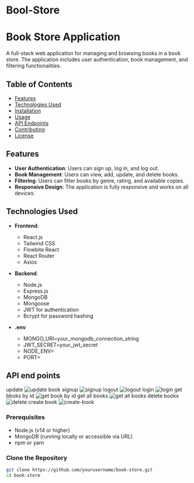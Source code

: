 ﻿# Bool-Store
# Book Store Application

A full-stack web application for managing and browsing books in a book store. The application includes user authentication, book management, and filtering functionalities.

## Table of Contents

- [Features](#features)
- [Technologies Used](#technologies-used)
- [Installation](#installation)
- [Usage](#usage)
- [API Endpoints](#api-endpoints)
- [Contributing](#contributing)
- [License](#license)

## Features

- **User Authentication**: Users can sign up, log in, and log out.
- **Book Management**: Users can view, add, update, and delete books.
- **Filtering**: Users can filter books by genre, rating, and available copies.
- **Responsive Design**: The application is fully responsive and works on all devices.

## Technologies Used

- **Frontend**:
  - React.js
  - Tailwind CSS
  - Flowbite React
  - React Router
  - Axios

- **Backend**:
  - Node.js
  - Express.js
  - MongoDB
  - Mongoose
  - JWT for authentication
  - Bcrypt for password hashing

- **.env**
  - MONGO_URI=your_mongodb_connection_string
  - JWT_SECRET=your_jwt_secret
  - NODE_ENV=
  - PORT=

## API end points
update
![update book](https://github.com/user-attachments/assets/940212de-25bb-4d53-8559-6f5c23c53e25)
signup
![signup](https://github.com/user-attachments/assets/b48ab60d-f8d2-45a4-b7eb-6ede5fec091b)
logout
![logout](https://github.com/user-attachments/assets/2134f965-15ef-49ae-abed-a5aa8ba5f219)
login
![login](https://github.com/user-attachments/assets/ecb9c3df-a038-4601-a54b-bc36c7fb5435)
get bboks by id
![get book by id](https://github.com/user-attachments/assets/527dcef1-203f-4684-a7f5-63b647991984)
get all books
![get all books](https://github.com/user-attachments/assets/80dd4730-1838-45b3-971e-9efa4ddfbb89)
delete books
![delete](https://github.com/user-attachments/assets/d4f4b026-5944-4633-9fb6-025316eb5ad5)
create book
![create-book](https://github.com/user-attachments/assets/74ff0a57-ee0c-486d-bffa-c4b85127e83b)


### Prerequisites

- Node.js (v14 or higher)
- MongoDB (running locally or accessible via URL)
- npm or yarn

### Clone the Repository

```bash
git clone https://github.com/yourusername/book-store.git
cd book-store


